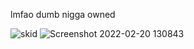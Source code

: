 lmfao dumb nigga owned

![skid](https://user-images.githubusercontent.com/100031567/154846193-237ace23-8791-4c36-bae3-a0c256330091.png)
![Screenshot 2022-02-20 130843](https://user-images.githubusercontent.com/100031567/154991352-974a1a7e-c889-4572-9738-8bed38c7230a.png)
